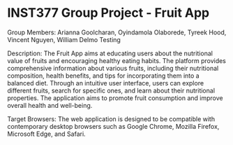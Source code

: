 # INST377 Group Project - Fruit App
Group Members: Arianna Goolcharan, Oyindamola Olaborede, Tyreek Hood, Vincent Nguyen, William Delmo
Testing

Description:
The Fruit App aims at educating users about the nutritional value of fruits and encouraging healthy eating habits. The platform provides comprehensive information about various fruits, including their nutritional composition, health benefits, and tips for incorporating them into a balanced diet. Through an intuitive user interface, users can explore different fruits, search for specific ones, and learn about their nutritional properties. The application aims to promote fruit consumption and improve overall health and well-being.

Target Browsers:
The web application is designed to be compatible with contemporary desktop browsers such as Google Chrome, Mozilla Firefox, Microsoft Edge, and Safari.